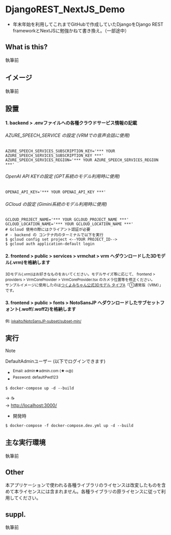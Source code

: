 # DjangoREST_NextJS_Demo
* 年末年始を利用してこれまでGitHubで作成していたDjangoをDjango REST frameworkとNextJSに勉強かねて書き換え。（一部途中）

## What is this?
執筆前

## イメージ
執筆前

## 設置

#### 1. backend > .envファイルへの各種クラウドサービス情報の記載
###### AZURE_SPEECH_SERVICE の設定 (VRMでの音声会話に使用)
```
AZURE_SPEECH_SERVICES_SUBSCRIPTION_KEY='*** YOUR AZURE_SPEECH_SERVICES_SUBSCRIPTION_KEY ***'  
AZURE_SPEECH_SERVICES_REGION='*** YOUR AZURE_SPEECH_SERVICES_REGION ***'
```

###### OpenAI API KEYの設定 (GPT系統のモデル利用時に使用)
```
OPENAI_API_KEY='*** YOUR OPENAI_API_KEY ***'
```

###### GCloud の設定 (Gimini系統のモデル利用時に使用)
```
GCLOUD_PROJECT_NAME='*** YOUR GCLOUD_PROJECT_NAME ***'
GCLOUD_LOCATION_NAME='*** YOUR GCLOUD_LOCATION_NAME ***'
# Gcloud 使用の際にはクライアント認証が必要
# - backend の コンテナ内のターミナルで以下を実行
$ gcloud config set project <--YOUR PROJECT_ID-->
$ gcloud auth application-default login
```
#### 2. frontend > public > services > vrmchat > vrm へダウンロードした3Dモデル(.vrm)を格納します  
<sup>3Dモデル(.vrm)はお好きなものをおいてください。モデルサイズ等に応じて、 frontend > providers > VrmCoreProvider > VrmCoreProvider.tsx のカメラ位置等を修正ください。</sup>  
<sup>サンプルイメージに使用したのは[つくよみちゃん公式3Dモデル タイプA](https://tyc.rei-yumesaki.net/material/avatar/3d-a/ "つくよみちゃん公式3Dモデル タイプA")「①通常版（VRM）」です。</sup>

#### 3. frontend > public > fonts > NotoSansJP へダウンロードしたサブセットフォント(.woff/.woff2)を格納します  
<sup>例: [ixkaito/NotoSansJP-subset/subset-min/](https://github.com/ixkaito/NotoSansJP-subset/tree/master/subset-min "ixkaito/NotoSansJP-subset/subset-min/")</sup>


## 実行
> [!NOTE]
> DefaultAdminユーザー (以下でログインできます)  
>   - <sup>Email: admin★admin.com (★→@)</sup>  
>   - <sup>Password: defaultPwd123</sup>
```
$ docker-compose up -d --build
```  
-> :coffee:  
-> [http://localhost:3000/](http://localhost:3000/ "localhost:3000")  
* 開発時
```
$ docker-compose -f docker-compose.dev.yml up -d --build
```

## 主な実行環境
執筆前

## Other
本アプリケーションで使われる各種ライブラリのライセンスは改変したものを含めて本ライセンスには含まれません。各種ライブラリの原ライセンスに従って利用してください。

## suppl.
執筆前
